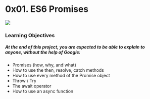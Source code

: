 <h1>0x01. ES6 Promises</h1>
<img src="https://s3.amazonaws.com/alx-intranet.hbtn.io/uploads/medias/2019/12/75862d67ca51a042003c.jpeg?X-Amz-Algorithm=AWS4-HMAC-SHA256&X-Amz-Credential=AKIARDDGGGOUSBVO6H7D%2F20230927%2Fus-east-1%2Fs3%2Faws4_request&X-Amz-Date=20230927T073511Z&X-Amz-Expires=86400&X-Amz-SignedHeaders=host&X-Amz-Signature=31ade7b58330f9ab0e7ec521a84875bd7df2052c6641c69dcd480b0f44ec031b">
<h3>Learning Objectives</h3>
<h5>At the end of this project, you are expected to be able to explain to anyone, without the help of Google:</h5>
<ul>
<li>Promises (how, why, and what)</li>
<li>How to use the then, resolve, catch methods</li>
<li>How to use every method of the Promise object</li>
<li>Throw / Try</li>
<li>The await operator</li>
<li>How to use an async function</li>
</ul>
